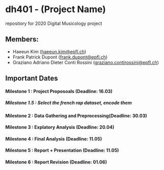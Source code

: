 # dh401 - (Project Name)
repository for 2020 Digital Musicology project

## Members:
- Haeeun Kim (haeeun.kim@epfl.ch)
- Frank Patrick Dupont (frank.dupont@epfl.ch)
- Graziano Adriano Dieter Conti Rossini (graziano.contirossini@epfl.ch)



## Important Dates

#### Milestone 1 : Project Proposoals (Deadline: 16.03)
##### Milestone 1.5 : Select the french rap dataset, encode them
#### Milestone 2 : Data Gathering and Preprocessing(Deadline: 30.03)
#### Milestone 3 : Explatory Analysis (Deadline: 20.04)
#### Milestone 4 : Final Analysis (Deadline: 11.05)
#### Milestone 5 : Report + Presentation (Deadline: 11.05)
#### Milestone 6 : Report Revision (Deadline: 01.06)
